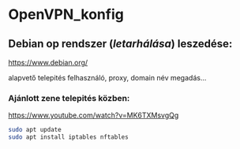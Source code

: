 # OpenVPN_konfig

## Debian op rendszer (*letarhálása*) leszedése:

https://www.debian.org/

alapvető telepités felhasználó, proxy, domain név megadás...
### Ajánlott zene telepités közben:

https://www.youtube.com/watch?v=MK6TXMsvgQg


```bash
sudo apt update
sudo apt install iptables nftables
```


